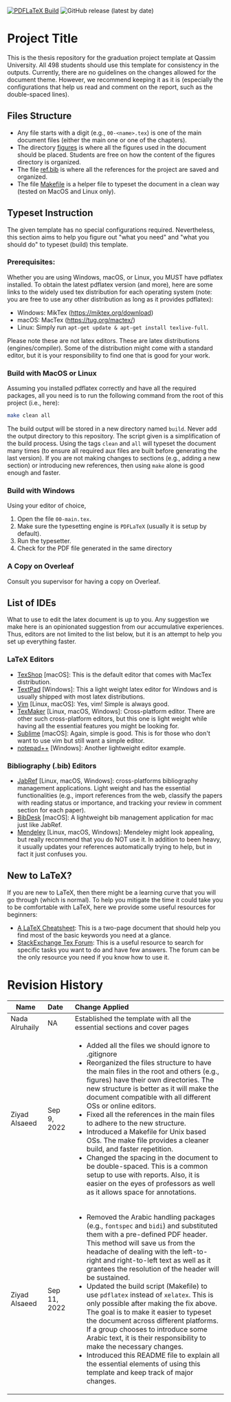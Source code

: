 [![PDFLaTeX Build](https://github.com/zalsaeed/qu-graduation-project-template/actions/workflows/latex-build.yml/badge.svg)](https://github.com/zalsaeed/qu-graduation-project-template/actions/workflows/latex-build.yml)
![GitHub release (latest by date)](https://img.shields.io/github/v/release/zalsaeed/qu-graduation-project-template)

# Project Title

This is the thesis repository for the graduation project template at Qassim University. All 498 students should use this template for consistency in the outputs. Currently, there are no guidelines on the changes allowed for the document theme. However, we recommend keeping it as it is (especially the configurations that help us read and comment on the report, such as the double-spaced lines).

## Files Structure

- Any file starts with a digit (e.g., `00-<name>.tex`) is one of the main document files (either the main one or one of the chapters).
- The directory [figures](figures) is where all the figures used in the document should be placed. Students are free on how the content of the figures directory is organized. 
- The file [ref.bib](ref.bib) is where all the references for the project are saved and organized.
- The file [Makefile](Makefile) is a helper file to typeset the document in a clean way (tested on MacOS and Linux only).

## Typeset Instruction

The given template has no special configurations required. Nevertheless, this section aims to help you figure out "what you need" and "what you should do" to typeset (build) this template.

### Prerequisites:

Whether you are using Windows, macOS, or Linux, you MUST have pdflatex installed. To obtain the latest pdflatex version (and more), here are some links to the widely used tex distribution for each operating system (note: you are free to use any other distribution as long as it provides pdflatex):
- Windows: MikTex (https://miktex.org/download)
- macOS: MacTex (https://tug.org/mactex/)
- Linux: Simply run `apt-get update & apt-get install texlive-full`.

Please note these are not latex editors. These are latex distributions (engines/compiler). Some of the distribution might come with a standard editor, but it is your responsibility to find one that is good for your work. 


### Build with MacOS or Linux

Assuming you installed pdflatex correctly and have all the required packages, all you need is to run the following command from the root of this project (i.e., here):

```bash
make clean all
````

The build output will be stored in a new directory named `build`. Never add the output directory to this repository. The script given is a simplification of the build process. Using the tags `clean` and `all` will typeset the document many times (to ensure all required aux files are built before generating the last version). If you are not making changes to sections (e.g., adding a new section) or introducing new references, then using `make` alone is good enough and faster.


### Build with Windows

Using your editor of choice,
1. Open the file `00-main.tex`. 
2. Make sure the typesetting engine is `PDFLaTeX` (usually it is setup by default).
3. Run the typesetter. 
4. Check for the PDF file generated in the same directory

### A Copy on Overleaf

Consult you supervisor for having a copy on Overleaf. 


## List of IDEs

What to use to edit the latex document is up to you. Any suggestion we make here is an opinionated suggestion from our accumulative experiences. Thus, editors are not limited to the list below, but it is an attempt to help you set up everything faster.

### LaTeX Editors

- [TexShop](https://pages.uoregon.edu/koch/texshop/) [macOS]: This is the default editor that comes with MacTex distribution.
- [TextPad](https://www.textpad.com/home) [Windows]: This a light weight latex editor for Windows and is usually shipped with most latex distributions.
- [Vim](https://www.vim.org/) [Linux, macOS]: Yes, vim! Simple is always good.
- [TexMaker](https://www.xm1math.net/texmaker/) [Linux, macOS, Windows]: Cross-platform editor. There are other such cross-platform editors, but this one is light weight while having all the essential features you might be looking for.
- [Sublime](https://www.sublimetext.com/) [macOS]: Again, simple is good. This is for those who don't want to use vim but still want a simple editor.
- [notepad++](https://notepad-plus-plus.org/) [Windows]: Another lightweight editor example.

### Bibliography (.bib) Editors

- [JabRef](https://www.jabref.org/) [Linux, macOS, Windows]: cross-platforms bibliography management applications. Light weight and has the essential functionalities (e.g., import references from the web, classify the papers with reading status or importance, and tracking your review in comment section for each paper).
- [BibDesk](https://bibdesk.sourceforge.io/) [macOS]: A lightweight bib management application for mac just like JabRef.
- [Mendeley](https://www.mendeley.com/) [Linux, macOS, Windows]: Mendeley might look appealing, but really recommend that you do NOT use it. In addition to been heavy, it usually updates your references automatically trying to help, but in fact it just confuses you.

## New to LaTeX?

If you are new to LaTeX, then there might be a learning curve that you will go through (which is normal).
To help you mitigate the time it could take you to be comfortable with LaTeX, here we provide some useful resources for beginners:
- [A LaTeX Cheatsheet](https://wch.github.io/latexsheet/latexsheet.pdf): This is a two-page document that should help you find most of the basic keywords you need at a glance.
- [StackExchange Tex Forum](https://tex.stackexchange.com/): This is a useful resource to search for specific tasks you want to do and have few answers. The forum can be the only resource you need if you know how to use it.

# Revision History

| Name          | Date          | Change Applied  |
| ------------- |:--------------|:----------------|
| Nada Alruhaily| NA            | Established the template with all the essential sections and cover pages  |
| Ziyad Alsaeed | Sep 9, 2022   | <ul><li>Added all the files we should ignore to .gitignore</li><li>Reorganized the files structure to have the main files in the root and others (e.g., figures) have their own directories. The new structure is better as it will make the document compatible with all different OSs or online editors.</li><li>Fixed all the references in the main files to adhere to the new structure.</li><li>Introduced a Makefile for Unix based OSs. The make file provides a cleaner build, and faster repetition.</li><li>Changed the spacing in the document to be double-spaced. This is a common setup to use with reports. Also, it is easier on the eyes of professors as well as it allows space for annotations.</li></ul> |
| Ziyad Alsaeed | Sep 11, 2022  | <ul><li>Removed the Arabic handling packages (e.g., `fontspec` and `bidi`) and substituted them with a pre-defined PDF header. This method will save us from the headache of dealing with the left-to-right and right-to-left text as well as it grantees the resolution of the header will be sustained.</li><li>Updated the build script (Makefile) to use `pdflatex` instead of `xelatex`. This is only possible after making the fix above. The goal is to make it easier to typeset the document across different platforms. If a group chooses to introduce some Arabic text, it is their responsibility to make the necessary changes.</li><li>Introduced this README file to explain all the essential elements of using this template and keep track of major changes.</ul> |
